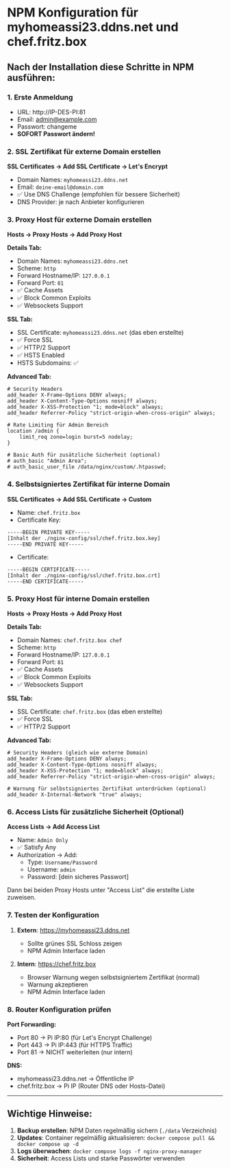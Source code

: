 # NPM Konfiguration für myhomeassi23.ddns.net und chef.fritz.box

## Nach der Installation diese Schritte in NPM ausführen:

### 1. Erste Anmeldung
- URL: http://IP-DES-PI:81
- Email: admin@example.com
- Passwort: changeme
- **SOFORT Passwort ändern!**

### 2. SSL Zertifikat für externe Domain erstellen

**SSL Certificates → Add SSL Certificate → Let's Encrypt**
- Domain Names: `myhomeassi23.ddns.net`
- Email: `deine-email@domain.com`
- ✅ Use DNS Challenge (empfohlen für bessere Sicherheit)
- DNS Provider: je nach Anbieter konfigurieren

### 3. Proxy Host für externe Domain erstellen

**Hosts → Proxy Hosts → Add Proxy Host**

**Details Tab:**
- Domain Names: `myhomeassi23.ddns.net`
- Scheme: `http`
- Forward Hostname/IP: `127.0.0.1`
- Forward Port: `81`
- ✅ Cache Assets
- ✅ Block Common Exploits
- ✅ Websockets Support

**SSL Tab:**
- SSL Certificate: `myhomeassi23.ddns.net` (das eben erstellte)
- ✅ Force SSL
- ✅ HTTP/2 Support
- ✅ HSTS Enabled
- HSTS Subdomains: ✅

**Advanced Tab:**
```nginx
# Security Headers
add_header X-Frame-Options DENY always;
add_header X-Content-Type-Options nosniff always;
add_header X-XSS-Protection "1; mode=block" always;
add_header Referrer-Policy "strict-origin-when-cross-origin" always;

# Rate Limiting für Admin Bereich
location /admin {
    limit_req zone=login burst=5 nodelay;
}

# Basic Auth für zusätzliche Sicherheit (optional)
# auth_basic "Admin Area";
# auth_basic_user_file /data/nginx/custom/.htpasswd;
```

### 4. Selbstsigniertes Zertifikat für interne Domain

**SSL Certificates → Add SSL Certificate → Custom**
- Name: `chef.fritz.box`
- Certificate Key: 
```
-----BEGIN PRIVATE KEY-----
[Inhalt der ./nginx-config/ssl/chef.fritz.box.key]
-----END PRIVATE KEY-----
```
- Certificate:
```
-----BEGIN CERTIFICATE-----
[Inhalt der ./nginx-config/ssl/chef.fritz.box.crt]
-----END CERTIFICATE-----
```

### 5. Proxy Host für interne Domain erstellen

**Hosts → Proxy Hosts → Add Proxy Host**

**Details Tab:**
- Domain Names: `chef.fritz.box chef`
- Scheme: `http`
- Forward Hostname/IP: `127.0.0.1`
- Forward Port: `81`
- ✅ Cache Assets
- ✅ Block Common Exploits
- ✅ Websockets Support

**SSL Tab:**
- SSL Certificate: `chef.fritz.box` (das eben erstellte)
- ✅ Force SSL
- ✅ HTTP/2 Support

**Advanced Tab:**
```nginx
# Security Headers (gleich wie externe Domain)
add_header X-Frame-Options DENY always;
add_header X-Content-Type-Options nosniff always;
add_header X-XSS-Protection "1; mode=block" always;
add_header Referrer-Policy "strict-origin-when-cross-origin" always;

# Warnung für selbstsigniertes Zertifikat unterdrücken (optional)
add_header X-Internal-Network "true" always;
```

### 6. Access Lists für zusätzliche Sicherheit (Optional)

**Access Lists → Add Access List**
- Name: `Admin Only`
- ✅ Satisfy Any
- Authorization → Add:
  - Type: `Username/Password`
  - Username: `admin`
  - Password: [dein sicheres Passwort]

Dann bei beiden Proxy Hosts unter "Access List" die erstellte Liste zuweisen.

### 7. Testen der Konfiguration

1. **Extern**: https://myhomeassi23.ddns.net
   - Sollte grünes SSL Schloss zeigen
   - NPM Admin Interface laden

2. **Intern**: https://chef.fritz.box
   - Browser Warnung wegen selbstsigniertem Zertifikat (normal)
   - Warnung akzeptieren
   - NPM Admin Interface laden

### 8. Router Konfiguration prüfen

**Port Forwarding:**
- Port 80 → Pi IP:80 (für Let's Encrypt Challenge)
- Port 443 → Pi IP:443 (für HTTPS Traffic)
- Port 81 → NICHT weiterleiten (nur intern)

**DNS:**
- myhomeassi23.ddns.net → Öffentliche IP
- chef.fritz.box → Pi IP (Router DNS oder Hosts-Datei)

---

## Wichtige Hinweise:

1. **Backup erstellen**: NPM Daten regelmäßig sichern (`./data` Verzeichnis)
2. **Updates**: Container regelmäßig aktualisieren: `docker compose pull && docker compose up -d`
3. **Logs überwachen**: `docker compose logs -f nginx-proxy-manager`
4. **Sicherheit**: Access Lists und starke Passwörter verwenden
